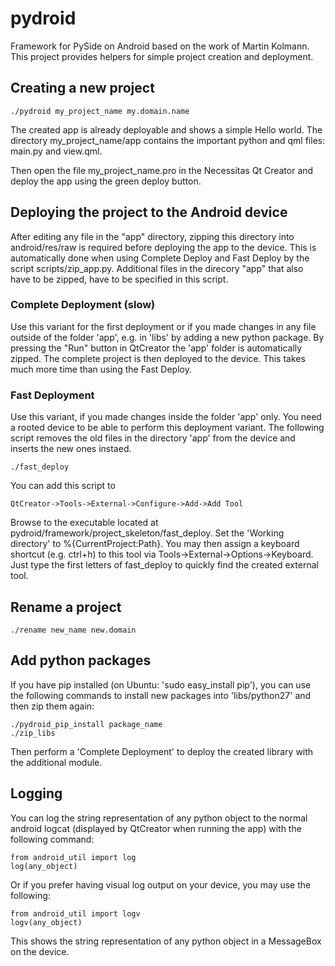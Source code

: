 pydroid
=======

Framework for PySide on Android based on the work of Martin Kolmann.
This project provides helpers for simple project creation and deployment.

Creating a new project
----------------------
    ./pydroid my_project_name my.domain.name

The created app is already deployable and shows a simple Hello world. The directory my_project_name/app contains the important python and qml files: main.py and view.qml.

Then open the file my_project_name.pro in the Necessitas Qt Creator and deploy the app using the green deploy button.

Deploying the project to the Android device
-------------------------------------------
After editing any file in the "app" directory, zipping this directory into android/res/raw is required before deploying the app to the device. This is automatically done when using Complete Deploy and Fast Deploy by the script scripts/zip_app.py. Additional files in the direcory "app" that also have to be zipped, have to be specified in this script.

### Complete Deployment (slow)
Use this variant for the first deployment or if you made changes in any file outside of the folder 'app', e.g. in 'libs' by adding a new python package.
By pressing the "Run" button in QtCreator the 'app' folder is automatically zipped. The complete project is then deployed to the device. This takes much more time than using the Fast Deploy.

### Fast Deployment
Use this variant, if you made changes inside the folder 'app' only. You need a rooted device to be able to perform this deployment variant.
The following script removes the old files in the directory 'app' from the device and inserts the new ones instaed.

    ./fast_deploy

You can add this script to

    QtCreator->Tools->External->Configure->Add->Add Tool

Browse to the executable located at pydroid/framework/project_skeleton/fast_deploy. Set the 'Working directory' to %{CurrentProject:Path}. You may then assign a keyboard shortcut (e.g. ctrl+h) to this tool via Tools->External->Options->Keyboard. Just type the first letters of fast_deploy to quickly find the created external tool.

Rename a project
----------------
    ./rename new_name new.domain


Add python packages
-------------------
If you have pip installed (on Ubuntu: 'sudo easy_install pip'), you can use the following commands to install new packages into 'libs/python27' and then zip them again:

    ./pydroid_pip_install package_name
    ./zip_libs

Then perform a 'Complete Deployment' to deploy the created library with the additional module.

Logging
-------
You can log the string representation of any python object to the normal android logcat (displayed by QtCreator when running the app) with the following command:

    from android_util import log
    log(any_object)

Or if you prefer having visual log output on your device, you may use the following:

    from android_util import logv
    logv(any_object)

This shows the string representation of any python object in a MessageBox on the device.
